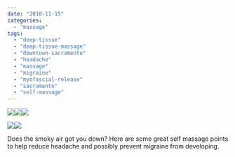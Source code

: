 ```yaml
---
date: "2018-11-15"
categories: 
  - "massage"
tags: 
  - "deep-tissue"
  - "deep-tissue-massage"
  - "downtown-sacramento"
  - "headache"
  - "massage"
  - "migraine"
  - "myofascial-release"
  - "sacramento"
  - "self-massage"
---
```


![](images/tumblr_pi9bg8QMe41qfdmqm_540.jpg)![](images/tumblr_pi9bg8LnlT1qfdmqm_540.jpg)![](images/tumblr_pi9bg9XAfk1qfdmqm_540.jpg)

![](images/tumblr_pi9bg9u3pc1qfdmqm_540.jpg)![](images/tumblr_pi9bganX491qfdmqm_540.jpg)

Does the smoky air got you down? Here are some great self massage points to help reduce headache and possibly prevent migraine from developing.
